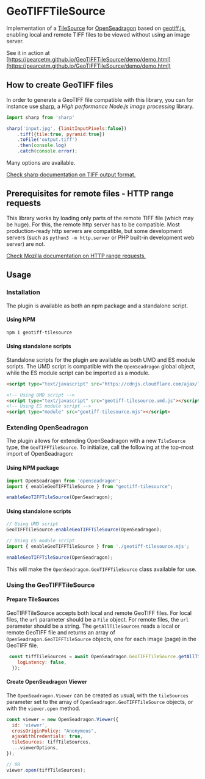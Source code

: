 # GeoTIFFTileSource

Implementation of a [TileSource](https://openseadragon.github.io/docs/OpenSeadragon.TileSource.html) for [OpenSeadragon](https://openseadragon.github.io/) based on [geotiff.js](https://geotiffjs.github.io/), enabling local and remote TIFF files to be viewed without using an image server.

See it in action at [https://pearcetm.github.io/GeoTIFFTileSource/demo/demo.html](https://pearcetm.github.io/GeoTIFFTileSource/demo/demo.html)

## How to create GeoTIFF files

In order to generate a GeoTIFF file compatible with this library, you can for instance use [sharp](https://sharp.pixelplumbing.com/), a *High performance Node.js image processing* library.

```javascript
import sharp from 'sharp'

sharp('input.jpg', {limitInputPixels:false})
    .tiff({tile:true, pyramid:true})
    .toFile('output.tiff')
    .then(console.log)
    .catch(console.error);
```

Many options are available.

[Check sharp documentation on TIFF output format.](https://sharp.pixelplumbing.com/api-output#tiff)

## Prerequisites for remote files - HTTP range requests
This library works by loading only parts of the remote TIFF file (which may be huge). For this, the remote http server has to be compatible. Most production-ready http servers are compatible, but some development servers (such as `python3 -m http.server` or PHP built-in development web server) are not.

[Check Mozilla documentation on HTTP range requests.](https://developer.mozilla.org/en-US/docs/Web/HTTP/Range_requests)

## Usage

### Installation

The plugin is available as both an npm package and a standalone script.

#### Using NPM
```bash
npm i geotiff-tilesource
```

#### Using standalone scripts
Standalone scripts for the plugin are available as both UMD and ES module scripts. The UMD script is compatible with the `OpenSeadragon` global object, while the ES module script can be imported as a module.

```html
<script type="text/javascript" src="https://cdnjs.cloudflare.com/ajax/libs/openseadragon/4.1.0/openseadragon.min.js"></script>

<!-- Using UMD script -->
<script type="text/javascript" src="geotiff-tilesource.umd.js"></script>
<!-- Using ES module script -->
<script type="module" src="geotiff-tilesource.mjs"></script>
```

### Extending OpenSeadragon

The plugin allows for extending OpenSeadragon with a new `TileSource` type, the `GeoTIFFTileSource`. To initialize, call the following at the top-most import of OpenSeadragon:

#### Using NPM package
```javascript
import OpenSeadragon from 'openseadragon';
import { enableGeoTIFFTileSource } from "geotiff-tilesource";

enableGeoTIFFTileSource(OpenSeadragon);
```

#### Using standalone scripts
```javascript
// Using UMD script
GeoTIFFTileSource.enableGeoTIFFTileSource(OpenSeadragon);

// Using ES module script
import { enableGeoTIFFTileSource } from './geotiff-tilesource.mjs';

enableGeoTIFFTileSource(OpenSeadragon);
```

This will make the `OpenSeadragon.GeoTIFFTileSource` class available for use.

### Using the GeoTIFFTileSource

#### Prepare TileSources

GeoTIFFTileSource accepts both local and remote GeoTIFF files. For local files, the `url` parameter should be a `File` object. For remote files, the `url` parameter should be a string. The `getAllTileSources` reads a local or remote GeoTIFF file and returns an array of `OpenSeadragon.GeoTIFFTileSource` objects, one for each image (page) in the GeoTIFF file.

```javascript
 const tiffTileSources = await OpenSeadragon.GeoTIFFTileSource.getAllTileSources(remoteUrl, {
    logLatency: false,
  });
```

#### Create OpenSeadragon Viewer

The `OpenSeadragon.Viewer` can be created as usual, with the `tileSources` parameter set to the array of `OpenSeadragon.GeoTIFFTileSource` objects, or with the `viewer.open` method.

```javascript
const viewer = new OpenSeadragon.Viewer({
  id: 'viewer',
  crossOriginPolicy: "Anonymous",
  ajaxWithCredentials: true,
  tileSources: tiffTileSources,
  ...viewerOptions,
});

// OR
viewer.open(tiffTileSources);
```
